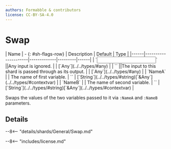 ```yaml
---
authors: Formabble & contributors
license: CC-BY-SA-4.0
---
```



# Swap

<div class="sh-parameters" markdown="1">
| Name | - {: #sh-flags-row} | Description | Default | Type |
|------|---------------------|-------------|---------|------|
| `<input>` ||Any input is ignored. | | [`Any`](../../types/#any) |
| `<output>` ||The input to this shard is passed through as its output. | | [`Any`](../../types/#any) |
| `NameA` |  | The name of first variable. | `` | [`String`](../../types/#string)[`&Any`](../../types/#contextvar) |
| `NameB` |  | The name of second variable. | `` | [`String`](../../types/#string)[`&Any`](../../types/#contextvar) |

</div>

Swaps the values of the two variables passed to it via `:NameA` and `:NameB` parameters.

## Details

--8<-- "details/shards/General/Swap.md"


--8<-- "includes/license.md"

